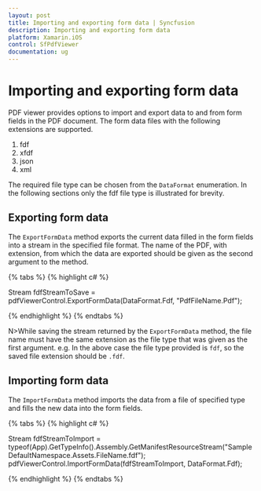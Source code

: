 ```yaml
---
layout: post
title: Importing and exporting form data | Syncfusion
description: Importing and exporting form data
platform: Xamarin.iOS
control: SfPdfViewer
documentation: ug
---
```


# Importing and exporting form data

PDF viewer provides options to import and export data to and from form fields in the PDF document. The form data files with the following extensions are supported.

1. fdf
2. xfdf
3. json
4. xml

The required file type can be chosen from the `DataFormat` enumeration. In the following sections only the fdf file type is illustrated for brevity.

## Exporting form data 

The `ExportFormData` method exports the current data filled in the form fields into a stream in the specified file format. The name of the PDF, with extension, from which the data are exported should be given as the second argument to the method.

{% tabs %}
{% highlight c# %}

Stream fdfStreamToSave = pdfViewerControl.ExportFormData(DataFormat.Fdf, "PdfFileName.Pdf");

{% endhighlight %}
{% endtabs %}

N>While saving the stream returned by the `ExportFormData` method, the file name must have the same extension as the file type that was given as the first argument. e.g. In the above case the file type provided is `fdf`, so the saved file extension should be `.fdf`.

## Importing form data

The `ImportFormData` method imports the data from a file of specified type and fills the new data into the form fields.

{% tabs %}
{% highlight c# %}

Stream fdfStreamToImport = typeof(App).GetTypeInfo().Assembly.GetManifestResourceStream("SampleDefaultNamespace.Assets.FileName.fdf");
pdfViewerControl.ImportFormData(fdfStreamToImport, DataFormat.Fdf);

{% endhighlight %}
{% endtabs %}